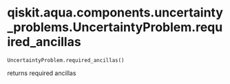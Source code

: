 # qiskit.aqua.components.uncertainty\_problems.UncertaintyProblem.required\_ancillas

`UncertaintyProblem.required_ancillas()`

returns required ancillas

